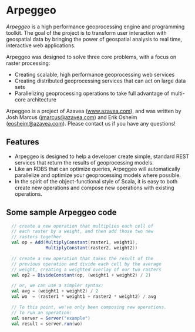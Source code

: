# Arpeggeo

*Arpeggeo* is a high performance geoprocessing engine and programming toolkit.  The goal of the project is to transform
user interaction with geospatial data by bringing the power of geospatial analysis to real time, interactive web applications.

Arpeggeo was designed to solve three core problems, with a focus on raster processing:

- Creating scalable, high performance geoprocessing web services
- Creating distributed geoprocessing services that can act on large data sets
- Parallelizing geoprocessing operations to take full advantage of multi-core architecture 

Arpeggeo is a project of Azavea (www.azavea.com), and was written by Josh Marcus (jmarcus@azavea.com) and Erik Osheim (eosheim@azavea.com).  Please contact us if you have any questions!

## Features

- Arpeggeo is designed to help a developer create simple, standard REST services that return the results of geoprocessing models.
- Like an RDBS that can optimize queries, Arpeggeo will automatically parallelize and optimize your geoprocessing models where possible.  
- In the spirit of the object-functional style of Scala, it is easy to both create new operations and compose new 
operations with existing operations.

## Some sample Arpeggeo code

```scala
  // create a new operation that multiplies each cell of 
  // each raster by a weight, and then add those two new
  // rasters together
  val op = Add(MultiplyConstant(raster1, weight1),
               MultiplyConstant(raster2, weight2))

  // create a new operation that takes the result of the
  // previous operation and divide each cell by the average 
  // weight, creating a weighted overlay of our two rasters
  val op2 = DivideConstant(op, (weight1 + weight2) / 2) 

  // or, we can use a simpler syntax:
  val avg = (weight1 + weight2) / 2 
  val wo  = (raster1 * weight1 + raster2 * weight2) / avg

  // To this point, we've only been composing new operations.
  // To run an operation:
  val server = Server("example")
  val result = server.run(wo)

``` 
